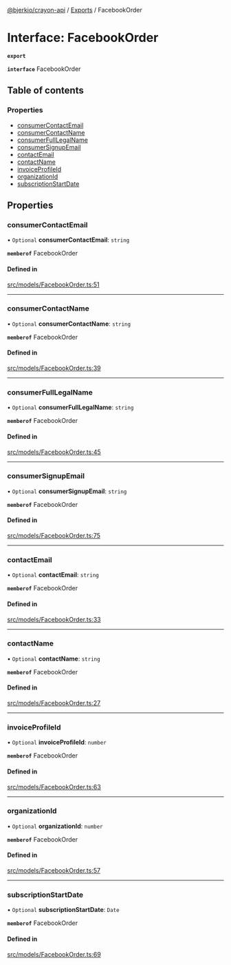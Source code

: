 [@bjerkio/crayon-api](../README.md) / [Exports](../modules.md) / FacebookOrder

# Interface: FacebookOrder

**`export`**

**`interface`** FacebookOrder

## Table of contents

### Properties

- [consumerContactEmail](FacebookOrder.md#consumercontactemail)
- [consumerContactName](FacebookOrder.md#consumercontactname)
- [consumerFullLegalName](FacebookOrder.md#consumerfulllegalname)
- [consumerSignupEmail](FacebookOrder.md#consumersignupemail)
- [contactEmail](FacebookOrder.md#contactemail)
- [contactName](FacebookOrder.md#contactname)
- [invoiceProfileId](FacebookOrder.md#invoiceprofileid)
- [organizationId](FacebookOrder.md#organizationid)
- [subscriptionStartDate](FacebookOrder.md#subscriptionstartdate)

## Properties

### consumerContactEmail

• `Optional` **consumerContactEmail**: `string`

**`memberof`** FacebookOrder

#### Defined in

[src/models/FacebookOrder.ts:51](https://github.com/bjerkio/crayon-api-js/blob/22cd66d/src/models/FacebookOrder.ts#L51)

___

### consumerContactName

• `Optional` **consumerContactName**: `string`

**`memberof`** FacebookOrder

#### Defined in

[src/models/FacebookOrder.ts:39](https://github.com/bjerkio/crayon-api-js/blob/22cd66d/src/models/FacebookOrder.ts#L39)

___

### consumerFullLegalName

• `Optional` **consumerFullLegalName**: `string`

**`memberof`** FacebookOrder

#### Defined in

[src/models/FacebookOrder.ts:45](https://github.com/bjerkio/crayon-api-js/blob/22cd66d/src/models/FacebookOrder.ts#L45)

___

### consumerSignupEmail

• `Optional` **consumerSignupEmail**: `string`

**`memberof`** FacebookOrder

#### Defined in

[src/models/FacebookOrder.ts:75](https://github.com/bjerkio/crayon-api-js/blob/22cd66d/src/models/FacebookOrder.ts#L75)

___

### contactEmail

• `Optional` **contactEmail**: `string`

**`memberof`** FacebookOrder

#### Defined in

[src/models/FacebookOrder.ts:33](https://github.com/bjerkio/crayon-api-js/blob/22cd66d/src/models/FacebookOrder.ts#L33)

___

### contactName

• `Optional` **contactName**: `string`

**`memberof`** FacebookOrder

#### Defined in

[src/models/FacebookOrder.ts:27](https://github.com/bjerkio/crayon-api-js/blob/22cd66d/src/models/FacebookOrder.ts#L27)

___

### invoiceProfileId

• `Optional` **invoiceProfileId**: `number`

**`memberof`** FacebookOrder

#### Defined in

[src/models/FacebookOrder.ts:63](https://github.com/bjerkio/crayon-api-js/blob/22cd66d/src/models/FacebookOrder.ts#L63)

___

### organizationId

• `Optional` **organizationId**: `number`

**`memberof`** FacebookOrder

#### Defined in

[src/models/FacebookOrder.ts:57](https://github.com/bjerkio/crayon-api-js/blob/22cd66d/src/models/FacebookOrder.ts#L57)

___

### subscriptionStartDate

• `Optional` **subscriptionStartDate**: `Date`

**`memberof`** FacebookOrder

#### Defined in

[src/models/FacebookOrder.ts:69](https://github.com/bjerkio/crayon-api-js/blob/22cd66d/src/models/FacebookOrder.ts#L69)
